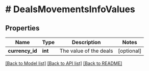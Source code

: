# # DealsMovementsInfoValues

## Properties

Name | Type | Description | Notes
------------ | ------------- | ------------- | -------------
**currency_id** | **int** | The value of the deals | [optional]

[[Back to Model list]](../README.md#documentation-for-models) [[Back to API list]](../README.md#documentation-for-api-endpoints) [[Back to README]](../README.md)
